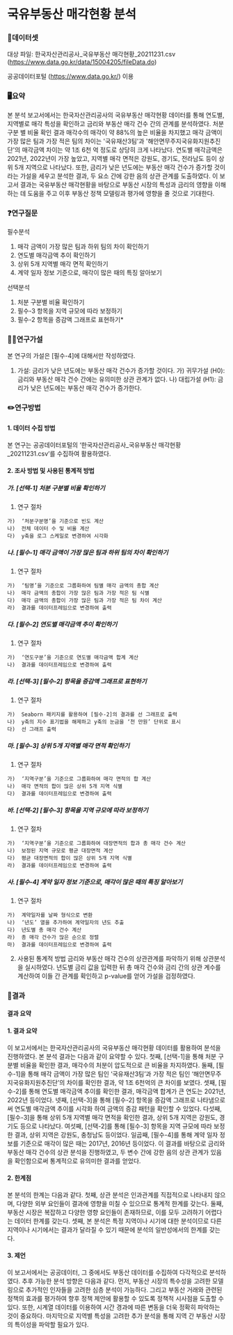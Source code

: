 # 국유부동산 매각현황 분석

### 📁데이터셋
대상 파일: 한국자산관리공사_국유부동산 매각현황_20211231.csv
(https://www.data.go.kr/data/15004205/fileData.do)

공공데이터포털 (https://www.data.go.kr/) 이용

### 🖥️요약
본 분석 보고서에서는 한국자산관리공사의 국유부동산 매각현황 데이터를 통해 연도별, 지역별로 매각 특성을 확인하고 금리와 부동산 매각 건수 간의 관계를 분석하였다. 
처분 구분 별 비율 확인 결과 매각수의 매각이 약 88%의 높은 비율을 차지했고 매각 금액이 가장 많은 팀과 가장 적은 팀의 차이는  '국유재산3팀'과 '해안면무주지국유화지원추진단'의 매각금액 차이는 약 1조 6천 억 정도로 상당히 크게 나타났다. 연도별 매각금액은 2021년, 2022년이 가장 높았고, 지역별 매각 면적은 강원도, 경기도, 전라남도 등이 상위 5개 지역으로 나타났다. 또한, 금리가 낮은 년도에는 부동산 매각 건수가 증가할 것이라는 가설을 세우고 분석한 결과, 두 요소 간에 강한 음의 상관 관계를 도출하였다.
이 보고서 결과는 국유부동산 매각현황을 바탕으로 부동산 시장의 특성과 금리의 영향을 이해하는 데 도움을 주고 이후 부동산 정책 모델링과 평가에 영향을 줄 것으로 기대한다.
### ❓연구질문
필수분석
1)	매각 금액이 가장 많은 팀과 하위 팀의 차이 확인하기
2)	연도별 매각금액 추이 확인하기
3)	상위 5개 지역별 매각 면적 확인하기
4)	계약 일자 정보 기준으로, 매각이 많은 때의 특징 알아보기

선택분석
1)	처분 구분별 비율 확인하기
2)	필수-3 항목을 지역 규모에 따라 보정하기
3)	필수-2 항목을 증감액 그래프로 표현하기*

### 👩‍🔬연구가설
본 연구의 가설은 [필수-4]에 대해서만 작성하였다. 
1)	가설: 금리가 낮은 년도에는 부동산 매각 건수가 증가할 것이다.
가)	귀무가설 (H0): 금리와 부동산 매각 건수 간에는 유의미한 상관 관계가 없다.
나)	대립가설 (H1): 금리가 낮은 년도에는 부동산 매각 건수가 증가한다.

### ✏️연구방법
#### 1. 데이터 수집 방법
   본 연구는 공공데이터포털의 ‘한국자산관리공사_국유부동산 매각현황_20211231.csv’를 수집하여 활용하였다. 
   
#### 2. 조사 방법 및 사용된 통계적 방법
  ##### 가.	[선택-1] 처분 구분별 비율 확인하기
  1)	연구 절차
     
    가)	‘처분구분명’을 기준으로 빈도 계산 
    나)	전체 데이터 수 및 비율 계산
    다)	y축을 로그 스케일로 변경하여 시각화

  ##### 나.	[필수-1] 매각 금액이 가장 많은 팀과 하위 팀의 차이 확인하기
  1)	연구 절차
     
    가)	‘팀명’을 기준으로 그룹화하여 팀별 매각 금액의 총합 계산
    나)	매각 금액의 총합이 가장 많은 팀과 가장 적은 팀 식별
    다)	매각 금액의 총합이 가장 많은 팀과 가장 적은 팀 차이 계산
    라)	결과를 데이터프레임으로 변경하여 출력

  ##### 다.	[필수-2] 연도별 매각금액 추이 확인하기
  1)	연구 절차
     
    가)	‘연도구분’을 기준으로 연도별 매각금액 합계 계산
    나)	결과를 데이터프레임으로 변경하여 출력 

  ##### 라.	[선택-3] [필수-2] 항목을 증감액 그래프로 표현하기 
  1)	연구 절차
     
    가)	Seaborn 패키지를 활용하여 [필수-2]의 결과를 선 그래프로 출력
    나)	y축의 지수 표기법을 해제하고 y축의 눈금을 ‘천 만원’ 단위로 표시
    다)	선 그래프 출력 

  ##### 마.	[필수-3] 상위 5개 지역별 매각 면적 확인하기
  1)	연구 절차
     
    가)	‘지역구분’을 기준으로 그룹화하여 매각 면적의 합 계산 
    나)	매각 면적의 합이 많은 상위 5개 지역 식별
    다)	결과를 데이터프레임으로 변경하여 출력 

  ##### 바.	[선택-2] [필수-3] 항목을 지역 규모에 따라 보정하기
  1)	연구 절차
     
    가)	‘지역구분’을 기준으로 그룹화하여 대장면적의 합과 총 매각 건수 계산
    나)	보정된 지역 규모로 평균 대장면적 계산
    다)	평균 대장면적의 합이 많은 상위 5개 지역 식별
    라)	결과를 데이터프레임으로 변경하여 출력 

  ##### 사.	[필수-4] 계약 일자 정보 기준으로, 매각이 많은 때의 특징 알아보기
  1)	연구 절차
     
    가)	계약일자를 날짜 형식으로 변환
    나)	‘년도’ 열을 추가하여 계약일자의 년도 추출
    다)	년도별 총 매각 건수 계산
    라)	총 매각 건수가 많은 순으로 정렬
    마)	결과를 데이터프레임으로 변경하여 출력 
    
  2) 사용된 통계적 방법
    금리와 부동산 매각 건수의 상관관계를 파악하기 위해 상관분석을 실시하였다. 년도별 금리 값을 입력한 뒤 총 매각 건수와 금리 간의 상관 계수를 계산하여 이들 간 관계를 확인하고 p-value를 얻어 가설을 검정하였다.

### 📖결과
#### 결과 요약
#### 1.	결과 요약
이 보고서에서는 한국자산관리공사의 국유부동산 매각현황 데이터를 활용하여 분석을 진행하였다. 본 분석 결과는 다음과 같이 요약할 수 있다.
첫째, [선택-1]을 통해 처분 구분별 비율을 확인한 결과, 매각수의 처분이 압도적으로 큰 비율을 차지하였다. 둘째, [필수-1]을 통해 매각 금액이 가장 많은 팀인 ‘국유재산3팀’과 가장 적은 팀인 ‘해안면무주지국유화지원추진단’의 차이를 확인한 결과, 약 1조 6천억의 큰 차이를 보였다. 셋째, [필수-2]를 통해 연도별 매각금액 추이를 확인한 결과, 매각금액 합계가 큰 연도는 2021년, 2022년 등이었다. 넷째, [선택-3]을 통해 [필수-2] 항목을 증감액 그래프로 나타냄으로써 연도별 매각금액 추이를 시각화 하여 금액의 증감 패턴을 확인할 수 있었다. 다섯째, [필수-3]을 통해 상위 5개 지역별 매각 면적을 확인한 결과, 상위 5개 지역은 강원도, 경기도 등으로 나타났다. 여섯째, [선택-2]를 통해 [필수-3] 항목을 지역 규모에 따라 보정한 결과, 상위 지역은 강원도, 충청남도 등이었다. 일곱째, [필수-4]를 통해 계약 일자 정보를 기준으로 매각이 많은 때는 2017년, 2016년 등이었다. 이 결과를 바탕으로 금리와 부동산 매각 건수의 상관 분석을 진행하였고, 두 변수 간에 강한 음의 상관 관계가 있음을 확인함으로써 통계적으로 유의미한 결과를 얻었다.

#### 2.	한계점
본 분석의 한계는 다음과 같다. 
첫째, 상관 분석은 인과관계를 직접적으로 나타내지 않으며, 다양한 외부 요인들이 결과에 영향을 미칠 수 있으므로 통계적 한계를 갖는다. 둘째, 부동산 시장은 복잡하고 다양한 영향 요인들이 존재하므로, 이를 모두 고려하기 어렵다는 데이터 한계를 갖는다. 셋째, 본 분석은 특정 지역이나 시기에 대한 분석이므로 다른 지역이나 시기에서는 결과가 달라질 수 있기 때문에 분석의 일반성에서의 한계를 갖는다.

#### 3.	제언
이 보고서에서는 공공데이터, 그 중에서도 부동산 데이터를 수집하여 다각적으로 분석하였다. 추후 가능한 분석 방향은 다음과 같다.
먼저, 부동산 시장의 특수성을 고려한 모델링으로 추가적인 인자들을 고려한 심층 분석이 가능하다. 그리고 부동산 거래와 관련된 정책의 효과를 평가하여 향후 정책 제안에 활용할 수 있도록 정책적 시사점을 도출할 수 있다. 또한, 시계열 데이터를 이용하여 시간 경과에 따른 변동을 더욱 정확히 파악하는 것이 중요하다. 마지막으로 지역별 특성을 고려한 추가 분석을 통해 지역 간 부동산 시장의 특이성을 파악할 필요가 있다.
